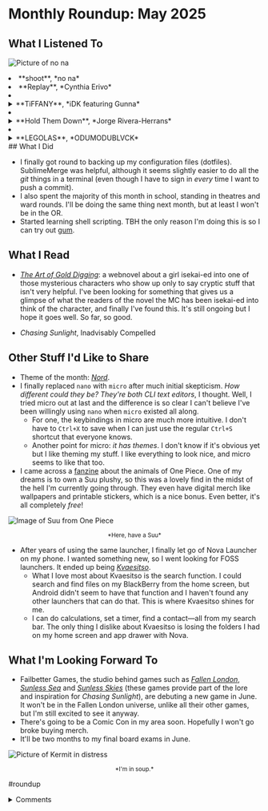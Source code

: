 # Monthly Roundup: May 2025

## What I Listened To

![Picture of no na](https://leo.it.tab.digital/apps/files_sharing/publicpreview/c7DqrHbKgKYAt27?file=/&fileId=8425058&x=1366&y=768&a=true&etag=bfc5ab70ec4dc22f162e2a0b8579ada3)

<li>**shoot**, *no na*</li>
<li>**Replay**, *Cynthia Erivo*</li>
<li><details><summary>**TiFFANY**, *iDK featuring Gunna*</summary>
I especially love it because I heard it first when a marching band played this song, and their rendition was so nice I went to find the original song, and then I fell in love with the song.</details></li>
<li><details><summary>**Hold Them Down**, *Jorge Rivera-Herrans*</summary>
After many recommendations, I've finally given and listened to some of the EPIC musical songs and this song was what really got me interested in the whole thing.</details></li>
<li><details><summary>**LEGOLAS**, *ODUMODUBLVCK*</summary>
Odumodu basically rehashed DOG EAT DOG II. I don't mind though, and I'm looking forward to the album.</details></li>
<!--more-->
## What I Did

* I finally got round to backing up my configuration files (dotfiles). SublimeMerge was helpful, although it seems slightly easier to do all the *git* things in a terminal (even though I have to sign in *every* time I want to push a commit).
* I also spent the majority of this month in school, standing in theatres and ward rounds. I'll be doing the same thing next month, but at least I won't be in the OR.
* Started learning shell scripting. TBH the only reason I'm doing this is so I can try out [gum](https://github.com/charmbracelet/gum).

## What I Read

* [*The Art of Gold Digging*](https://www.royalroad.com/fiction/109544/the-art-of-gold-digging): a webnovel about a girl isekai-ed into one of those mysterious characters who show up only to say cryptic stuff that isn't very helpful. I've been looking for something that gives us a glimpse of what the readers of the novel the MC has been isekai-ed into think of the character, and finally I've found this. It's still ongoing but I hope it goes well. So far, so good.
- *Chasing Sunlight*, Inadvisably Compelled

## Other Stuff I'd Like to Share

- Theme of the month: [*Nord*](https://www.nordtheme.com/).
- I finally replaced `nano` with `micro` after much initial skepticism. *How different could they be? They're both CLI text editors*, I thought. Well, I tried micro out at last and the difference is so clear I can't believe I've been willingly using `nano` when `micro` existed all along.
    - For one, the keybindings in micro are much more intuitive. I don't have to `Ctrl+X` to save when I can just use the regular `Ctrl+S` shortcut that everyone knows.
    - Another point for micro: *it has themes*. I don't know if it's obvious yet but I like theming my stuff. I like everything to look nice, and micro seems to like that too.
- I came across a [fanzine](https://opanimalszine.itch.io/friend-shaped-a-one-piece-animals-zine) about the animals of One Piece. One of my dreams is to own a Suu plushy, so this was a lovely find in the midst of the hell I'm currently going through. They even have digital merch like wallpapers and printable stickers, which is a nice bonus. Even better, it's all completely *free*!

![Image of Suu from One Piece](https://leo.it.tab.digital/apps/files_sharing/publicpreview/BEZXsTdAEAEZRGa?file=/&fileId=8094906&x=1366&y=768&a=true&etag=b00d6c44b692486b600209c2f8ad744b)
<div style="text-align:center;"><small>*Here, have a Suu*</small></div>

- After years of using the same launcher, I finally let go of Nova Launcher on my phone. I wanted something new, so I went looking for FOSS launchers. It ended up being [*Kvaesitso*](https://kvaesitso.mm20.de/).
    - What I love most about Kvaesitso is the search function. I could search and find files on my BlackBerry from the home screen, but Android didn't seem to have that function and I haven't found any other launchers that can do that. This is where Kvaesitso shines for me.
    - I can do calculations, set a timer, find a contact—all from my search bar. The only thing I dislike about Kvaesitso is losing the folders I had on my home screen and app drawer with Nova.

## What I'm Looking Forward To

- Failbetter Games, the studio behind games such as [*Fallen London*](https://www.failbettergames.com/games/fallen-london), [*Sunless Sea*](https://www.failbettergames.com/games/sunless-sea) and [*Sunless Skies*](https://www.failbettergames.com/games/sunless-skies) (these games provide part of the lore and inspiration for *Chasing Sunlight*), are debuting a new game in June. It won't be in the Fallen London universe, unlike all their other games, but I'm still excited to see it anyway.
- There's going to be a Comic Con in my area soon. Hopefully I won't go broke buying merch.
- It'll be two months to my final board exams in June. 

![Picture of Kermit in distress](https://leo.it.tab.digital/apps/files_sharing/publicpreview/EmYFYRKRCSpzBKE?file=/&fileId=8423188&x=1366&y=768&a=true&etag=a4fd72f2e05555f41a493dfde6430c74)
<div style="text-align:center;"><small>*I'm in soup.*</small></div>

#roundup

<details class="accordion-container">
<summary class="accordion-trigger">Comments</summary>
<iframe src="https://komments.cloud/92209eb81561f86d59ff27/noheader" style="width: 100%; height: 600px; border: none;"></iframe>
</details>